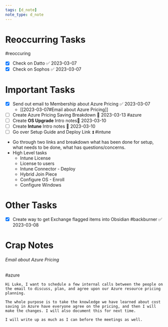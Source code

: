 ```yaml
---
tags: [d_note]
note_type: d_note
---
```


# Reoccurring Tasks

#reoccuring

- [x] Check on Datto ✅ 2023-03-07
- [x] Check on Sophos ✅ 2023-03-07

# Important Tasks
- [x] Send out email to Membership about Azure Pricing ✅ 2023-03-07
	- [[2023-03-07#Email about Azure Pricing]]
- [ ] Create Azure Pricing Saving Breakdown 📅 2023-03-13 #azure 
- [ ] Create **OS Upgrade** Intro notes📅 2023-03-10 
- [ ] Create **Intune** Intro notes 📅 2023-03-10
- [ ] Go over Setup Guide and Deploy Link ⏫ #intune 
- Go through two links and breakdown what has been done for setup, what needs to be done, what has questions/concerns.
- High Level tasks
	- Intune License
	- License to users
	- Intune Connector - Deploy
	- Hybrid Join Piece
	- Configure OS - Enroll
	- Configure Windows



# Other Tasks
- [x] Create way to get Exchange flagged items into Obsidian #backburner ✅ 2023-03-08

# Crap Notes

###### Email about Azure Pricing
#azure 
```
Hi Luke, I want to schedule a few internal calls between the people on the email to discuss, plan, and agree upon our Azure resource pricing planning.

The whole purpose is to take the knowledge we have learned about cost saving in Azure have everyone agree on the pricing, and then I will make the changes. I will also document this for next time.

I will write up as much as I can before the meetings as well.
```
